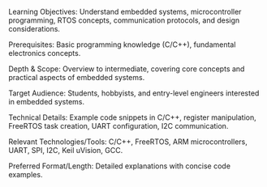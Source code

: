 Learning Objectives: Understand embedded systems, microcontroller programming, RTOS concepts, communication protocols, and design considerations.

Prerequisites: Basic programming knowledge (C/C++), fundamental electronics concepts.

Depth & Scope: Overview to intermediate, covering core concepts and practical aspects of embedded systems.

Target Audience: Students, hobbyists, and entry-level engineers interested in embedded systems.

Technical Details: Example code snippets in C/C++, register manipulation, FreeRTOS task creation, UART configuration, I2C communication.

Relevant Technologies/Tools: C/C++, FreeRTOS, ARM microcontrollers, UART, SPI, I2C, Keil uVision, GCC.

Preferred Format/Length: Detailed explanations with concise code examples.
